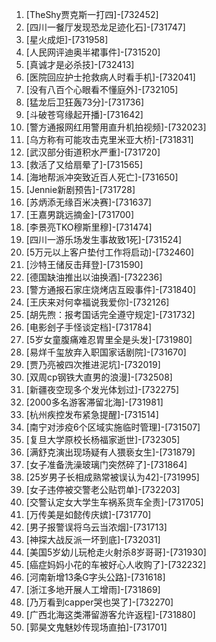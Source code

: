 
1. [TheShy贾克斯一打四]-[732452]
1. [四川一餐厅发现恐龙足迹化石]-[731747]
1. [星火成炬]-[731958]
1. [人民网评迪奥半裙事件]-[731520]
1. [真诚才是必杀技]-[732413]
1. [医院回应护士抢救病人时看手机]-[732041]
1. [没有八百个心眼看不懂庭外]-[732105]
1. [猛龙后卫狂轰73分]-[731736]
1. [斗破苍穹缘起开播]-[731642]
1. [警方通报网红用警用直升机拍视频]-[732023]
1. [乌方称有可能攻击克里米亚大桥]-[731831]
1. [武汉部分街道积水严重]-[731720]
1. [救活了又给扇晕了]-[731565]
1. [海地帮派冲突致近百人死亡]-[731650]
1. [Jennie新剧预告]-[731728]
1. [苏炳添无缘百米决赛]-[731637]
1. [王嘉男跳远摘金]-[731700]
1. [李景亮TKO穆斯里穆]-[731474]
1. [四川一游乐场发生事故致1死]-[731524]
1. [5万元以上客户垫付工作将启动]-[732460]
1. [沙特王储反击拜登]-[731590]
1. [德国缺油推出以油换酒]-[732236]
1. [警方通报石家庄烧烤店互殴事件]-[731840]
1. [王庆来对何幸福说我爱你]-[732126]
1. [胡先煦：报考国话完全遵守规定]-[731732]
1. [电影刽子手怪谈定档]-[731784]
1. [5岁女童腹痛难忍胃里全是头发]-[731980]
1. [易烊千玺放弃入职国家话剧院]-[731670]
1. [贾乃亮被四次推进泥坑]-[732019]
1. [双周cp钢铁大直男的浪漫]-[732508]
1. [新疆夜空现多个发光体划过]-[732275]
1. [2000多名游客滞留北海]-[731981]
1. [杭州疾控发布紧急提醒]-[731514]
1. [南宁对涉疫6个区域实施临时管理]-[731507]
1. [复旦大学原校长杨福家逝世]-[732305]
1. [满舒克演出现场疑有人猥亵女生]-[731879]
1. [女子准备洗澡玻璃门突然碎了]-[731864]
1. [25岁男子长相成熟常被误认为42]-[731995]
1. [女子违停被交警老公贴罚单]-[732203]
1. [交警认定女大学生车祸系货车全责]-[731705]
1. [万传美是如懿传庆嫔]-[731770]
1. [男子报警误将乌云当浓烟]-[731713]
1. [神探大战反派一坏到底]-[732031]
1. [美国5岁幼儿玩枪走火射杀8岁哥哥]-[731930]
1. [癌症妈妈小花的车被好心人收购了]-[732232]
1. [河南新增13条G字头公路]-[731618]
1. [浙江多地开展人工增雨]-[731869]
1. [乃万看到capper哭也哭了]-[732270]
1. [广西北海这类滞留游客允许返程]-[731880]
1. [郭昊文鬼魅妙传现场直拍]-[731701]